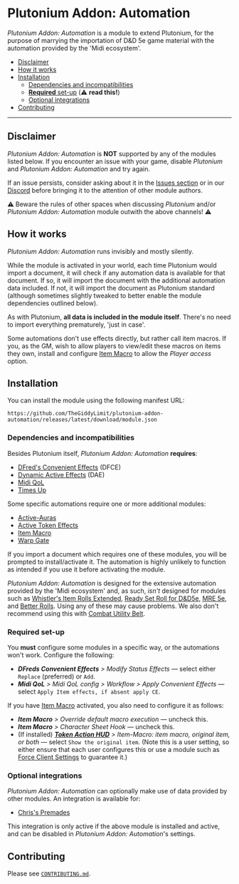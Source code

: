 # Plutonium Addon: Automation

*Plutonium Addon: Automation* is a module to extend Plutonium, for the purpose of marrying the importation of D&D 5e game material with the automation provided by the 'Midi ecosystem'.

- [Disclaimer](#disclaimer)
- [How it works](#how-it-works)
- [Installation](#installation)
   - [Dependencies and incompatibilities](#dependencies-and-incompatibilities)
   - [**Required** set-up](#required-set-up) (⚠️ **read this!**)
   - [Optional integrations](#optional-integrations)
- [Contributing](#contributing)

---

## Disclaimer

*Plutonium Addon: Automation* is **NOT** supported by any of the modules listed below. If you encounter an issue with your game, disable *Plutonium* and *Plutonium Addon: Automation* and try again.

If an issue persists, consider asking about it in the [Issues section](https://github.com/TheGiddyLimit/plutonium-addon-automation/issues) or in our [Discord](https://discord.gg/5etools) before bringing it to the attention of other module authors.

⚠️ Beware the rules of other spaces when discussing *Plutonium* and/or *Plutonium Addon: Automation* module outwith the above channels! ⚠️

## How it works

*Plutonium Addon: Automation* runs invisibly and mostly silently.

While the module is activated in your world, each time Plutonium would import a document, it will check if any automation data is available for that document. If so, it will import the document with the additional automation data included. If not, it will import the document as Plutonium standard (although sometimes slightly tweaked to better enable the module dependencies outlined below).

As with Plutonium, **all data is included in the module itself**. There's no need to import everything prematurely, 'just in case'.

Some automations don't use effects directly, but rather call item macros. If you, as the GM, wish to allow players to view/edit these macros on items they own, install and configure [Item Macro](https://foundryvtt.com/packages/itemacro) to allow the _Player access_ option.

## Installation

You can install the module using the following manifest URL:

`https://github.com/TheGiddyLimit/plutonium-addon-automation/releases/latest/download/module.json`

### Dependencies and incompatibilities

Besides Plutonium itself, *Plutonium Addon: Automation* **requires**:
- [DFred's Convenient Effects](https://foundryvtt.com/packages/dfreds-convenient-effects) (DFCE)
- [Dynamic Active Effects](https://foundryvtt.com/packages/dae) (DAE)
- [Midi QoL](https://foundryvtt.com/packages/midi-qol)
- [Times Up](https://foundryvtt.com/packages/times-up)

Some specific automations require one or more additional modules:
- [Active-Auras](https://foundryvtt.com/packages/ActiveAuras)
- [Active Token Effects](https://foundryvtt.com/packages/ATL)
- [Item Macro](https://foundryvtt.com/packages/itemacro)
- [Warp Gate](https://foundryvtt.com/packages/warpgate)

If you import a document which requires one of these modules, you will be prompted to install/activate it. The automation is highly unlikely to function as intended if you use it before activating the module.

*Plutonium Addon: Automation* is designed for the extensive automation provided by the 'Midi ecosystem' and, as such, *isn't* designed for modules such as [Whistler's Item Rolls Extended](https://foundryvtt.com/packages/wire), [Ready Set Roll for D&D5e](https://foundryvtt.com/packages/ready-set-roll-5e), [MRE 5e](https://foundryvtt.com/packages/mre-dnd5e), and [Better Rolls](https://foundryvtt.com/packages/betterrolls5e). Using any of these may cause problems. We also don't recommend using this with [Combat Utility Belt](https://foundryvtt.com/packages/combat-utility-belt).

### Required set-up

You **must** configure some modules in a specific way, or the automations won't work. Configure the following:

- _**DFreds Convenient Effects** > Modify Status Effects_ — select either `Replace` (preferred) or `Add`.
- _**Midi QoL** > Midi QoL config > Workflow > Apply Convenient Effects_ — select `Apply Item effects, if absent apply CE`.

If you have [Item Macro](https://foundryvtt.com/packages/itemacro) activated, you also need to configure it as follows:

- _**Item Macro** > Override default macro execution_ — uncheck this.
- _**Item Macro** > Character Sheet Hook_ — uncheck this.
- (If installed) _**[Token Action HUD](https://foundryvtt.com/packages/token-action-hud)** > Item-Macro: item macro, original item, or both_ — select `Show the original item`. (Note this is a user setting, so either ensure that each user configures this or use a module such as [Force Client Settings](https://foundryvtt.com/packages/force-client-settings) to guarantee it.)

### Optional integrations

*Plutonium Addon: Automation* can optionally make use of data provided by other modules. An integration is available for:
- [Chris's Premades](https://foundryvtt.com/packages/chris-premades)

This integration is only active if the above module is installed and active, and can be disabled in *Plutonium Addon: Automation*'s settings.

## Contributing

Please see [`CONTRIBUTING.md`](./CONTRIBUTING.md).
